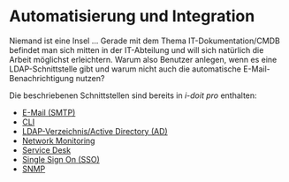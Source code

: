 # Automatisierung und Integration

Niemand ist eine Insel ... Gerade mit dem Thema IT-Dokumentation/CMDB befindet man sich mitten in der IT-Abteilung und will sich natürlich die Arbeit möglichst erleichtern. Warum also Benutzer anlegen, wenn es eine LDAP-Schnittstelle gibt und warum nicht auch die automatische E-Mail-Benachrichtigung nutzen?

Die beschriebenen Schnittstellen sind bereits in _i-doit pro_ enthalten:

*   [E-Mail (SMTP)](../automatisierung-und-integration/e-mail.md)
*   [CLI](../automatisierung-und-integration/cli/index.md)
*   [LDAP-Verzeichnis/Active Directory (AD)](../automatisierung-und-integration/ldap-verzeichnis/index.md)
*   [Network Monitoring](../automatisierung-und-integration/network-monitoring/index.md)
*   [Service Desk](../automatisierung-und-integration/service-desk/index.md)
*   [Single Sign On (SSO)](../automatisierung-und-integration/single-sign-on/index.md)
*   [SNMP](../automatisierung-und-integration/snmp.md)
